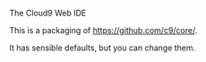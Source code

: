 The Cloud9 Web IDE

This is a packaging of <https://github.com/c9/core/>.

It has sensible defaults, but you can change them.